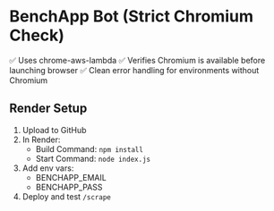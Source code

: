 # BenchApp Bot (Strict Chromium Check)

✅ Uses chrome-aws-lambda
✅ Verifies Chromium is available before launching browser
✅ Clean error handling for environments without Chromium

## Render Setup

1. Upload to GitHub
2. In Render:
   - Build Command: `npm install`
   - Start Command: `node index.js`
3. Add env vars:
   - BENCHAPP_EMAIL
   - BENCHAPP_PASS
4. Deploy and test `/scrape`